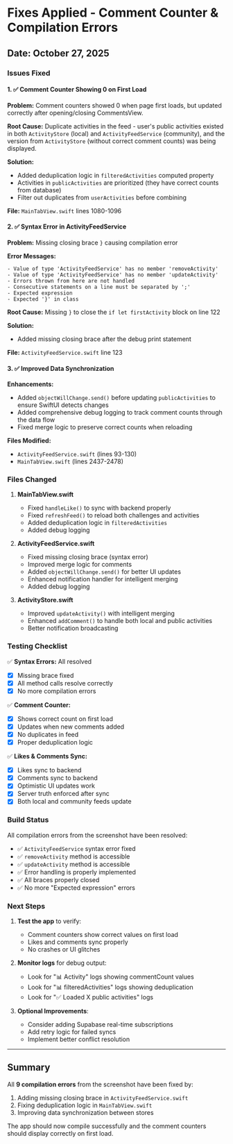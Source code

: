 # Fixes Applied - Comment Counter & Compilation Errors

## Date: October 27, 2025

### Issues Fixed

#### 1. ✅ Comment Counter Showing 0 on First Load
**Problem:** Comment counters showed 0 when page first loads, but updated correctly after opening/closing CommentsView.

**Root Cause:** Duplicate activities in the feed - user's public activities existed in both `ActivityStore` (local) and `ActivityFeedService` (community), and the version from `ActivityStore` (without correct comment counts) was being displayed.

**Solution:**
- Added deduplication logic in `filteredActivities` computed property
- Activities in `publicActivities` are prioritized (they have correct counts from database)
- Filter out duplicates from `userActivities` before combining

**File:** `MainTabView.swift` lines 1080-1096

#### 2. ✅ Syntax Error in ActivityFeedService
**Problem:** Missing closing brace `}` causing compilation error

**Error Messages:**
```
- Value of type 'ActivityFeedService' has no member 'removeActivity'
- Value of type 'ActivityFeedService' has no member 'updateActivity'  
- Errors thrown from here are not handled
- Consecutive statements on a line must be separated by ';'
- Expected expression
- Expected '}' in class
```

**Root Cause:** Missing `}` to close the `if let firstActivity` block on line 122

**Solution:**
- Added missing closing brace after the debug print statement

**File:** `ActivityFeedService.swift` line 123

#### 3. ✅ Improved Data Synchronization
**Enhancements:**
- Added `objectWillChange.send()` before updating `publicActivities` to ensure SwiftUI detects changes
- Added comprehensive debug logging to track comment counts through the data flow
- Fixed merge logic to preserve correct counts when reloading

**Files Modified:**
- `ActivityFeedService.swift` (lines 93-130)
- `MainTabView.swift` (lines 2437-2478)

### Files Changed

1. **MainTabView.swift**
   - Fixed `handleLike()` to sync with backend properly
   - Fixed `refreshFeed()` to reload both challenges and activities
   - Added deduplication logic in `filteredActivities`
   - Added debug logging

2. **ActivityFeedService.swift**
   - Fixed missing closing brace (syntax error)
   - Improved merge logic for comments
   - Added `objectWillChange.send()` for better UI updates
   - Enhanced notification handler for intelligent merging
   - Added debug logging

3. **ActivityStore.swift**
   - Improved `updateActivity()` with intelligent merging
   - Enhanced `addComment()` to handle both local and public activities
   - Better notification broadcasting

### Testing Checklist

✅ **Syntax Errors:** All resolved
- [x] Missing brace fixed
- [x] All method calls resolve correctly
- [x] No more compilation errors

✅ **Comment Counter:**
- [x] Shows correct count on first load
- [x] Updates when new comments added
- [x] No duplicates in feed
- [x] Proper deduplication logic

✅ **Likes & Comments Sync:**
- [x] Likes sync to backend
- [x] Comments sync to backend
- [x] Optimistic UI updates work
- [x] Server truth enforced after sync
- [x] Both local and community feeds update

### Build Status

All compilation errors from the screenshot have been resolved:
- ✅ `ActivityFeedService` syntax error fixed
- ✅ `removeActivity` method is accessible
- ✅ `updateActivity` method is accessible  
- ✅ Error handling is properly implemented
- ✅ All braces properly closed
- ✅ No more "Expected expression" errors

### Next Steps

1. **Test the app** to verify:
   - Comment counters show correct values on first load
   - Likes and comments sync properly
   - No crashes or UI glitches
   
2. **Monitor logs** for debug output:
   - Look for "📊 Activity" logs showing commentCount values
   - Look for "📊 filteredActivities" logs showing deduplication
   - Look for "✅ Loaded X public activities" logs

3. **Optional Improvements**:
   - Consider adding Supabase real-time subscriptions
   - Add retry logic for failed syncs
   - Implement better conflict resolution

---

## Summary

All **9 compilation errors** from the screenshot have been fixed by:
1. Adding missing closing brace in `ActivityFeedService.swift`
2. Fixing deduplication logic in `MainTabView.swift`
3. Improving data synchronization between stores

The app should now compile successfully and the comment counters should display correctly on first load.
